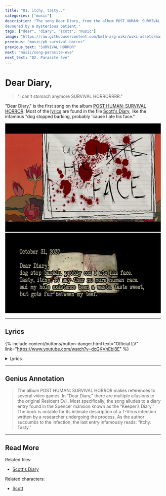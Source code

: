 ```yaml
---
title: "01. itchy, tasty.."
categories: ["music"]
description: "The song Dear Diary, from the album POST HUMAN: SURVIVAL HORROR. Sorry, the title for this page was 
devoured by a mysterious patient."
tags: ["dear", "diary", "scott", "music"]
image: "https://raw.githubusercontent.com/bmth-arg-wiki/wiki-assets/main/music/ph1/album_cover_300.jpg"
previous: "music/ph-survival-horror"
previous_text: "SURVIVAL HORROR"
next: "music/song-parasite-eve"
next_text: "02. Parasite Eve"
---
```

# Dear Diary,

> "I can't stomach anymore SURVIVAL HORRORRRR."

"Dear Diary," is the first song on the album [POST HUMAN: SURVIVAL HORROR](ph-survival-horror). 
Most of the [lyrics](#lyrics) are found in the file [Scott's Diary](../for-sof/scott_personal_journal), like the infamous "dog stopped barking, probably 'cause I ate his face."

![Ate his face in the song](https://raw.githubusercontent.com/bmth-arg-wiki/wiki-assets/main/music/ph1/dear-diary/atehisface.PNG)
![Ate his face in the diary](https://raw.githubusercontent.com/bmth-arg-wiki/wiki-assets/main/files/scott_diary/gallery/r.jpg)

***

## Lyrics

{% include content/buttons/button-danger.html text="Official LV" link="https://www.youtube.com/watch?v=dcGKVnEbi8E" %}

<details class="lyrics">
<summary>Lyrics</summary>
{{ "
Dear diary, I don't know what's going on, but something's up/
The dog won't stop barking and I think my TV is bust/
Every channel is the same, it's sending me insane/
And earlier, somebody bit me, what a fucking day/

The sky is falling, it's fucking boring/
I'm going braindead, isolated/
God is a shithead and we're his rejects/
Traumatised for breakfast/
I can't stomach anymore/
Survival Horror/

Dear diary, I feel itchy like there's bugs under my skin/
The dog's gone rabid (Shut the fuck up!) doing my head in/
I keep fading in and out, I don't know where I've been/
I feel so hungry, what the hell is happening?/

The sky is falling, it's fucking boring/
I'm going braindead, isolatеd/
God is a shithead and we're his rеjects/
Traumatised for breakfast/
I can't stomach anymore/
Survival Horror/

Dear diary, dog stopped barking, probably 'cause I ate his face/
'Tasty, itchy,' TV say there's no more human race/
Kinda sad my whole entire existence been a waste/
Ah, never mind, it's not the end of the world, oh, wait/

Fly, hahahaha, oh/
Lie, oh.

Source: Genius.com
" | markdownify }}

</details>

***

## Genius Annotation

> The album POST HUMAN: SURVIVAL HORROR makes references to several video games. In “Dear Diary,” 
there are multiple allusions to the original Resident Evil. Most specifically, the song alludes 
to a diary entry found in the Spencer mansion known as the “Keeper’s Diary.” The book is notable 
for its intimate description of a T-Virus infection written by a researcher undergoing the process. 
As the author succumbs to the infection, the last entry infamously reads: “Itchy. Tasty.”

***

## Read More

Related files:

- [Scott's Diary](../for-sof/scott_personal_journal)

Related characters:

- [Scott](../characters/syko)